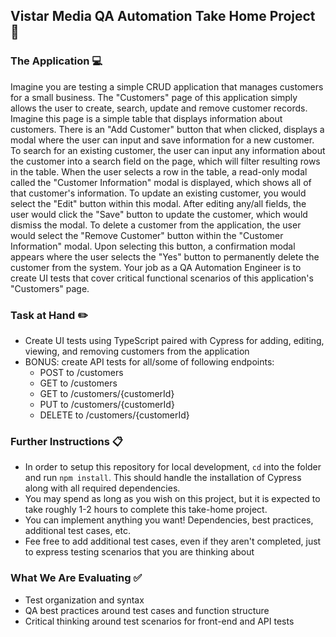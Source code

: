 ## Vistar Media QA Automation Take Home Project :construction:

### The Application :computer:
Imagine you are testing a simple CRUD application that manages customers for a small business. The "Customers" page of this application simply allows the user to create, search, update and remove customer records. Imagine this page is a simple table that displays information about customers. There is an "Add Customer" button that when clicked, displays a modal where the user can input and save information for a new customer. To search for an existing customer, the user can input any information about the customer into a search field on the page, which will filter resulting rows in the table. When the user selects a row in the table, a read-only modal called the "Customer Information" modal is displayed, which shows all of that customer's information.  To update an existing customer, you would select the "Edit" button within this modal. After editing any/all fields, the user would click the "Save" button to update the customer, which would dismiss the modal. To delete a customer from the application, the user would select the "Remove Customer" button within the "Customer Information" modal. Upon selecting this button, a confirmation modal appears where the user selects the "Yes" button to permanently delete the customer from the system.  Your job as a QA Automation Engineer is to create UI tests that cover critical functional scenarios of this application's "Customers" page.

### Task at Hand :pencil2:
* Create UI tests using TypeScript paired with Cypress for adding, editing, viewing, and removing customers from the application
* BONUS: create API tests for all/some of following endpoints:
  - POST to /customers
  - GET to /customers
  - GET to /customers/{customerId}
  - PUT to /customers/{customerId}
  - DELETE to /customers/{customerId}


### Further Instructions :clipboard:
* In order to setup this repository for local development, `cd` into the folder and run `npm install`. This should handle the installation of Cypress along with all required dependencies.
* You may spend as long as you wish on this project, but it is expected to take roughly 1-2 hours to complete this take-home project.
* You can implement anything you want! Dependencies, best practices, additional test cases, etc.
* Fee free to add additional test cases, even if they aren't completed, just to express testing scenarios that you are thinking about

### What We Are Evaluating :white_check_mark:
* Test organization and syntax
* QA best practices around test cases and function structure
* Critical thinking around test scenarios for front-end and API tests